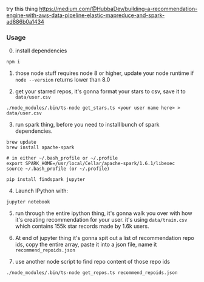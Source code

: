 try this thing https://medium.com/@HubbaDev/building-a-recommendation-engine-with-aws-data-pipeline-elastic-mapreduce-and-spark-ad886b0a1434

### Usage

0. install dependencies
```
npm i
```

1. those node stuff requires node 8 or higher, update your node runtime if `node --version` returns lower than 8.0

2. get your starred repos, it's gonna format your stars to csv, save it to `data/user.csv`
```
./node_modules/.bin/ts-node get_stars.ts <your user name here> > data/user.csv
```

3. run spark thing, before you need to install bunch of spark dependencies.
```
brew update
brew install apache-spark

# in either ~/.bash_profile or ~/.profile
export SPARK_HOME=/usr/local/Cellar/apache-spark/1.6.1/libexec
source ~/.bash_profile (or ~/.profile)

pip install findspark jupyter
```

4. Launch IPython with:

```
jupyter notebook
```

5. run through the entire ipython thing, it's gonna walk you over with how it's creating recommendation for your user. it's using `data/train.csv` which contains 155k star records made by 1.6k users.

6. At end of jupyter thing it's gonna spit out a list of recommendation repo ids, copy the entire array, paste it into a json file, name it `recommend_repoids.json`

7. use another node script to find repo content of those repo ids
```
./node_modules/.bin/ts-node get_repos.ts recommend_repoids.json
```
